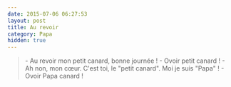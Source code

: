 ```yaml
---
date: 2015-07-06 06:27:53
layout: post
title: Au revoir
category: Papa
hidden: true
---
```


> \- Au revoir mon petit canard, bonne journée !
> \- Ovoir petit canard !
> \- Ah non, mon cœur. C'est toi, le "petit canard". Moi je suis "Papa" !
> \- Ovoir Papa canard !

